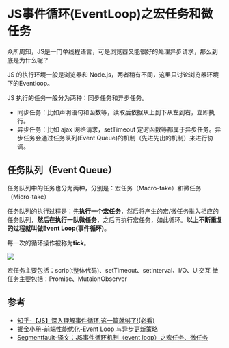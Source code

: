 # JS事件循环(EventLoop)之宏任务和微任务

众所周知，JS是一门单线程语言，可是浏览器又能很好的处理异步请求，那么到底是为什么呢？

JS 的执行环境一般是浏览器和 Node.js，两者稍有不同，这里只讨论浏览器环境下的Eventloop。

JS 执行的任务一般分为两种：同步任务和异步任务。

- 同步任务：比如声明语句和函数等，读取后依据从上到下从左到右，立即执行。
- 异步任务：比如 ajax 网络请求，setTimeout 定时函数等都属于异步任务。异步任务会通过任务队列(Event Queue)的机制（先进先出的机制）来进行协调。

## 任务队列（Event Queue）

任务队列中的任务也分为两种，分别是：宏任务（Macro-take）和微任务（Micro-take）

任务队列的执行过程是：先**执行一个宏任务**，然后将产生的宏/微任务推入相应的任务队列，**然后在执行一队微任务**，之后再执行宏任务，如此循环。**以上不断重复的过程就叫做Event Loop(事件循环)**。

每一次的循环操作被称为**tick**。

![](https://pic2.zhimg.com/80/v2-a38ad24f9109e1a4cb7b49cc1b90cafe_720w.jpg)


宏任务主要包括：scrip(t整体代码)、setTimeout、setInterval、I/O、UI交互
微任务主要包括：Promise、MutaionObserver




## 参考
- [知乎-【JS】深入理解事件循环,这一篇就够了!(必看)](https://zhuanlan.zhihu.com/p/87684858)
- [掘金小册-前端性能优化-Event Loop 与异步更新策略](https://juejin.im/book/6844733750048210957/section/6844733750115303432)
- [Segmentfault-译文：JS事件循环机制（event loop）之宏任务、微任务](https://segmentfault.com/a/1190000014940904)